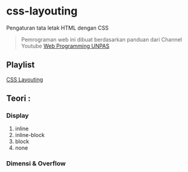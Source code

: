 # css-layouting
Pengaturan tata letak HTML dengan CSS

> Pemrograman web ini dibuat berdasarkan panduan dari Channel Youtube [Web Programming UNPAS](https://www.youtube.com/channel/UCkXmLjEr95LVtGuIm3l2dPg)

## Playlist
[CSS Layouting](https://www.youtube.com/playlist?list=PLFIM0718LjIUu4Ju9GUL5zpLcuq08TKYr)

## Teori :

### Display
1. inline
2. inline-block
3. block
4. none

### Dimensi & Overflow
